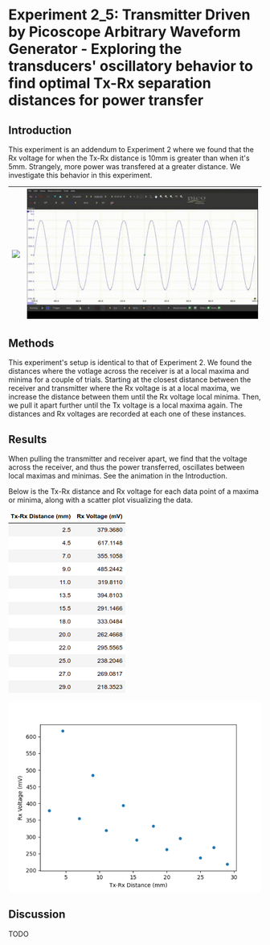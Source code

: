# Experiment 2_5: Transmitter Driven by Picoscope Arbitrary Waveform Generator - Exploring the transducers' oscillatory behavior to find optimal Tx-Rx separation distances for power transfer

## Introduction

This experiment is an addendum to Experiment 2 where we found that the Rx voltage for when the Tx-Rx distance is 10mm is greater than when it's 5mm. Strangely, more power was transfered at a greater distance. We investigate this behavior in this experiment. 

![](docs/tx-rx.gif) | ![](docs/waveform.gif)
---|---

## Methods

This experiment's setup is identical to that of Experiment 2. We found the distances where the votlage across the receiver is at a local maxima and minima for a couple of trials. Starting at the closest distance between the receiver and transmitter where the Rx voltage is at a local maxima, we increase the distance between them until the Rx voltage local minima. Then, we pull it apart further until the Tx voltage is a local maxima again. The distances and Rx voltages are recorded at each one of these instances.

## Results

When pulling the transmitter and receiver apart, we find that the voltage across the receiver, and thus the power transferred, oscillates between local maximas and minimas. See the animation in the Introduction.

Below is the Tx-Rx distance and Rx voltage for each data point of a maxima or minima, along with a scatter plot visualizing the data.

![](docs/data_table.png)

![](docs/data_plot.png)

## Discussion

TODO
